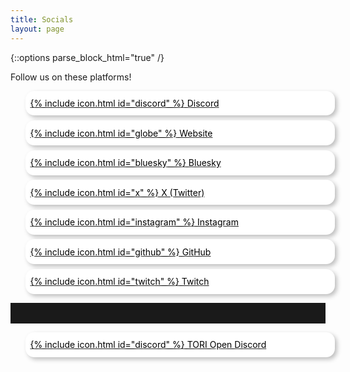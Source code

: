 ```yaml
---
title: Socials
layout: page
---
```


{::options parse_block_html="true" /}

Follow us on these platforms!

<div class="socials-list">

- [{% include icon.html id="discord" %} Discord]({{site.social_links_all.Discord}})
- [{% include icon.html id="globe" %} Website]({{site.social_links_all.Website}})
- [{% include icon.html id="bluesky" %} Bluesky]({{site.social_links_all.Bluesky}})
- [{% include icon.html id="x" %} X (Twitter)]({{site.social_links_all.X}})
- [{% include icon.html id="instagram" %} Instagram]({{site.social_links_all.Instagram}})
- [{% include icon.html id="github" %} GitHub]({{site.social_links_all.GitHub}})
- [{% include icon.html id="twitch" %} Twitch]({{site.social_links_all.Twitch}})

* * *

- [{% include icon.html id="discord" %} TORI Open Discord](https://discord.gg/XrhPZRwPMZ)

</div>

<style>
.socials-list ul li {
  list-style-type: none;
  margin-left: 0;
  font-size: 1.3em;
}

@media (min-width: 640px) {
  .socials-list ul li {
    font-size: inherit;
  }
}

.socials-list ul li + li {
  margin-top: 1ex;
}

.socials-list li a {
  display: inline-block;
  width: 100%;
  padding: 1.5ex 1ex;
  border: 2px solid var(--bodyColour);
  border-radius: 1em;
  transition: background-image 300ms;
  background-color: white;
  background-image: linear-gradient(to right, #ffffff 25%, var(--linkColour));
  background-position: unset;
  background-size: unset;
  text-shadow: 0.1rem 0 3px #fff,0.15rem 0 3px #fff,-0.1rem 0 3px #fff,-0.15rem 0 3px #fff; /* from theme, with blur */
  box-shadow: 0.25em 0.25em 0.5em #00000040;
  color: black;
}
.socials-list li a:hover,
.socials-list li a:active,
.socials-list li a:focus {
  border-color: var(--linkColour);
  background-image: linear-gradient(to right, #ffffff 33%, #1aa0cd80);
  color: var(--hoverColour)
}

.socials-list a .icon--discord { color: #5865F2; }
.socials-list a .icon--globe   { color: #1AA0CD; }
.socials-list a .icon--bluesky { color: #0285FF; }
.socials-list a .icon--x       { color: #000000; }
.socials-list a .icon--instagram { color: #FF0069; }
.socials-list a .icon--github  { color: #181717; }
.socials-list a .icon--twitch  { color: #9146FF; }

.socials-list svg {
  vertical-align: sub;
  margin-right: 1ex;
}

.socials-list hr {
  padding-top: 1rem;
  padding-bottom: 1rem;
}
</style>
